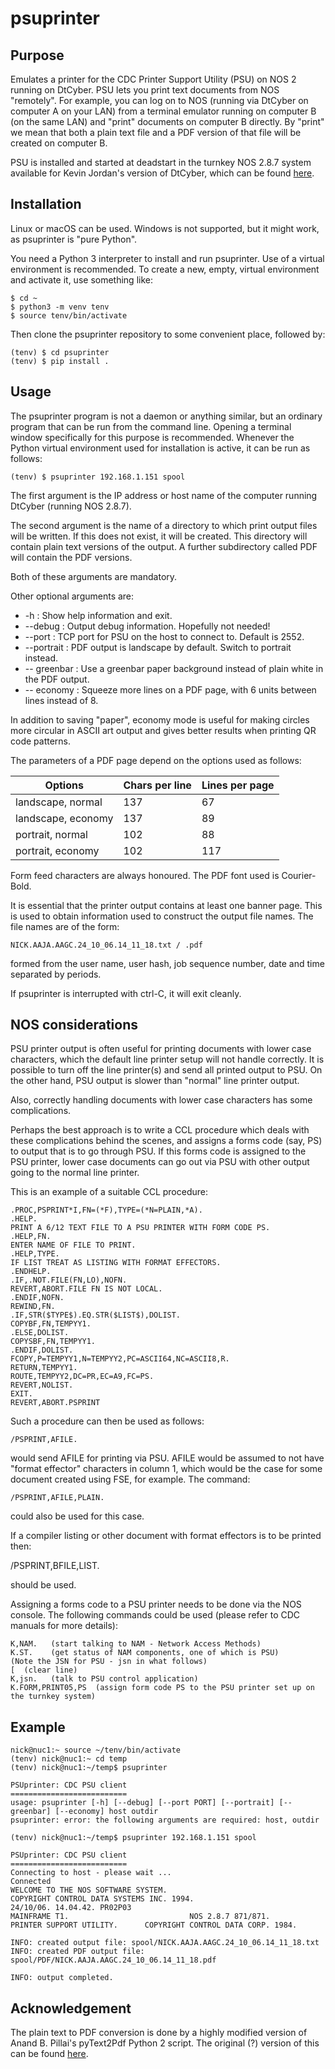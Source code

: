 # psuprinter

## Purpose
Emulates a printer for the CDC Printer Support Utility (PSU) on NOS 2 running on DtCyber.
PSU lets you print text documents from NOS "remotely". For example, you can log on to
NOS (running via DtCyber on computer A on your LAN) from a terminal emulator running on
computer B (on the same LAN) and "print" documents on computer B directly. By "print" we
mean that both a plain text file and a PDF version of that file will be created on
computer B.

PSU is installed and started at deadstart in the turnkey NOS 2.8.7 system available for
Kevin Jordan's version of DtCyber, which can be found [here](https://github.com/kej715/DtCyber).

## Installation
Linux or macOS can be used. Windows is not supported, but it might work, as psuprinter is "pure Python".

You need a Python 3 interpreter to install and run psuprinter. Use of a virtual environment
is recommended. To create a new, empty, virtual environment and activate it, use something like:

    $ cd ~
    $ python3 -m venv tenv
    $ source tenv/bin/activate

Then clone the psuprinter repository to some convenient place, followed by:

    (tenv) $ cd psuprinter
    (tenv) $ pip install .

## Usage
The psuprinter program is not a daemon or anything similar, but an ordinary program that can be
run from the command line. Opening a terminal window specifically for this purpose is recommended.
Whenever the Python virtual environment used for installation is active, it can be run as follows:

    (tenv) $ psuprinter 192.168.1.151 spool

The first argument is the IP address or host name of the computer running DtCyber (running NOS 2.8.7).

The second argument is the name of a directory to which print output files will be written. If this
does not exist, it will be created. This directory will contain plain text versions of the output.
A further subdirectory called PDF will contain the PDF versions.

Both of these arguments are mandatory.

Other optional arguments are:

* -h : Show help information and exit.
* --debug : Output debug information. Hopefully not needed!
* --port : TCP port for PSU on the host to connect to. Default is 2552.
* --portrait : PDF output is landscape by default. Switch to portrait instead.
* -- greenbar : Use a greenbar paper background instead of plain white in the PDF output.
* -- economy : Squeeze more lines on a PDF page, with 6 units between lines instead of 8.

In addition to saving "paper", economy mode is useful for making circles more circular in
ASCII art output and gives better results when printing QR code patterns.

The parameters of a PDF page depend on the options used as follows:

| Options            | Chars per line | Lines per page |
|--------------------|----------------|----------------|
| landscape, normal  | 137            | 67             |
| landscape, economy | 137            | 89             |
| portrait, normal   | 102            | 88             |
| portrait, economy  | 102            | 117            |

Form feed characters are always honoured.
The PDF font used is Courier-Bold.

It is essential that the printer output contains at least one banner page. This is used to
obtain information used to construct the output file names. The file names are of the form:

    NICK.AAJA.AAGC.24_10_06.14_11_18.txt / .pdf

formed from the user name, user hash, job sequence number, date and time separated by periods.

If psuprinter is interrupted with ctrl-C, it will exit cleanly.

## NOS considerations

PSU printer output is often useful for printing documents with lower case characters,
which the default line printer setup will not handle correctly. It is possible to turn
off the line printer(s) and send all printed output to PSU. On the other hand, PSU output
is slower than "normal" line printer output.

Also, correctly handling documents with lower case characters has some complications.

Perhaps the best approach is to write a CCL procedure which deals with these complications
behind the scenes, and assigns a forms code (say, PS) to output that is to go through PSU.
If this forms code is assigned to the PSU printer, lower case documents can go out via PSU
with other output going to the normal line printer.

This is an example of a suitable CCL procedure:

```
.PROC,PSPRINT*I,FN=(*F),TYPE=(*N=PLAIN,*A).
.HELP.
PRINT A 6/12 TEXT FILE TO A PSU PRINTER WITH FORM CODE PS.
.HELP,FN.
ENTER NAME OF FILE TO PRINT.
.HELP,TYPE.
IF LIST TREAT AS LISTING WITH FORMAT EFFECTORS.
.ENDHELP.
.IF,.NOT.FILE(FN,LO),NOFN.
REVERT,ABORT.FILE FN IS NOT LOCAL.
.ENDIF,NOFN.
REWIND,FN.
.IF,STR($TYPE$).EQ.STR($LIST$),DOLIST.
COPYBF,FN,TEMPYY1.
.ELSE,DOLIST.
COPYSBF,FN,TEMPYY1.
.ENDIF,DOLIST.
FCOPY,P=TEMPYY1,N=TEMPYY2,PC=ASCII64,NC=ASCII8,R.
RETURN,TEMPYY1.
ROUTE,TEMPYY2,DC=PR,EC=A9,FC=PS.
REVERT,NOLIST.
EXIT.
REVERT,ABORT.PSPRINT
```

Such a procedure can then be used as follows:

    /PSPRINT,AFILE.

would send AFILE for printing via PSU. AFILE would be assumed to not
have "format effector" characters in column 1, which would be the case
for some document created using FSE, for example. The command:

    /PSPRINT,AFILE,PLAIN.

could also be used for this case.

If a compiler listing or other document with format effectors is to be
printed then:

   /PSPRINT,BFILE,LIST.

should be used.

Assigning a forms code to a PSU printer needs to be done via the NOS console.
The following commands could be used (please refer to CDC manuals for more details):

```
K,NAM.   (start talking to NAM - Network Access Methods)
K.ST.    (get status of NAM components, one of which is PSU)
(Note the JSN for PSU - jsn in what follows)
[  (clear line)
K,jsn.   (talk to PSU control application)
K.FORM,PRINT05,PS  (assign form code PS to the PSU printer set up on the turnkey system)
```

## Example

```
nick@nuc1:~ source ~/tenv/bin/activate
(tenv) nick@nuc1:~ cd temp
(tenv) nick@nuc1:~/temp$ psuprinter

PSUprinter: CDC PSU client
==========================
usage: psuprinter [-h] [--debug] [--port PORT] [--portrait] [--greenbar] [--economy] host outdir
psuprinter: error: the following arguments are required: host, outdir

(tenv) nick@nuc1:~/temp$ psuprinter 192.168.1.151 spool

PSUprinter: CDC PSU client
==========================
Connecting to host - please wait ...
Connected
WELCOME TO THE NOS SOFTWARE SYSTEM.
COPYRIGHT CONTROL DATA SYSTEMS INC. 1994.
24/10/06. 14.04.42. PR02P03
MAINFRAME T1.                           NOS 2.8.7 871/871.
PRINTER SUPPORT UTILITY.      COPYRIGHT CONTROL DATA CORP. 1984.

INFO: created output file: spool/NICK.AAJA.AAGC.24_10_06.14_11_18.txt
INFO: created PDF output file: spool/PDF/NICK.AAJA.AAGC.24_10_06.14_11_18.pdf

INFO: output completed.
```

## Acknowledgement

The plain text to PDF conversion is done by a highly modified version of Anand B. Pillai's
pyText2Pdf Python 2 script. The original (?) version of this can be found 
[here](https://gist.github.com/anonymous/4410965).
